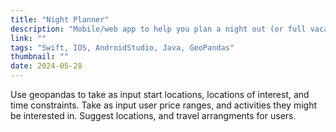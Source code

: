 ```yaml
---
title: "Night Planner"
description: "Mobile/web app to help you plan a night out (or full vacation) with friends"
link: ""
tags: "Swift, IOS, AndroidStudio, Java, GeoPandas"
thumbnail: ""
date: 2024-05-28
---
```


Use geopandas to take as input start locations, locations of interest, and time constraints. 
Take as input user price ranges, and activities they might be interested in.
Suggest locations, and travel arrangments for users.
